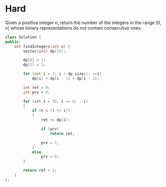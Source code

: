 # Hard

Given a positive integer $n$, return the number of the integers in the range $[0, n]$ whose binary representations do not contain consecutive ones.

```cpp
class Solution {
public:
    int findIntegers(int n) {
        vector<int> dp(32);

        dp[0] = 1;
        dp[1] = 2;

        for (int i = 2; i < dp.size(); ++i)
            dp[i] = dp[i - 1] + dp[i - 2];

        int ret = 0;
        int prv = 0;

        for (int i = 30; i >= 0; --i)
        {
            if (n & (1 << i))
            {
                ret += dp[i];

                if (prv)
                    return ret;

                prv = 1;
            }
            else
                prv = 0;
        }

        return ret + 1;
    }
};
```
